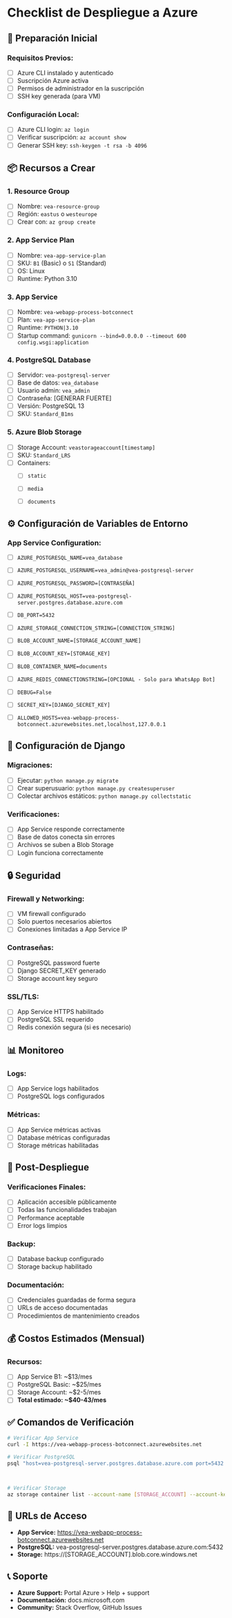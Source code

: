 # Checklist de Despliegue a Azure

## 🚀 **Preparación Inicial**

### **Requisitos Previos:**
- [ ] Azure CLI instalado y autenticado
- [ ] Suscripción Azure activa
- [ ] Permisos de administrador en la suscripción
- [ ] SSH key generada (para VM)

### **Configuración Local:**
- [ ] Azure CLI login: `az login`
- [ ] Verificar suscripción: `az account show`
- [ ] Generar SSH key: `ssh-keygen -t rsa -b 4096`

## 📦 **Recursos a Crear**

### **1. Resource Group**
- [ ] Nombre: `vea-resource-group`
- [ ] Región: `eastus` o `westeurope`
- [ ] Crear con: `az group create`

### **2. App Service Plan**
- [ ] Nombre: `vea-app-service-plan`
- [ ] SKU: `B1` (Basic) o `S1` (Standard)
- [ ] OS: Linux
- [ ] Runtime: Python 3.10

### **3. App Service**
- [ ] Nombre: `vea-webapp-process-botconnect`
- [ ] Plan: `vea-app-service-plan`
- [ ] Runtime: `PYTHON|3.10`
- [ ] Startup command: `gunicorn --bind=0.0.0.0 --timeout 600 config.wsgi:application`

### **4. PostgreSQL Database**
- [ ] Servidor: `vea-postgresql-server`
- [ ] Base de datos: `vea_database`
- [ ] Usuario admin: `vea_admin`
- [ ] Contraseña: [GENERAR FUERTE]
- [ ] Versión: PostgreSQL 13
- [ ] SKU: `Standard_B1ms`

### **5. Azure Blob Storage**
- [ ] Storage Account: `veastorageaccount[timestamp]`
- [ ] SKU: `Standard_LRS`
- [ ] Containers:
  - [ ] `static`
  - [ ] `media`
  - [ ] `documents`



## ⚙️ **Configuración de Variables de Entorno**

### **App Service Configuration:**
- [ ] `AZURE_POSTGRESQL_NAME=vea_database`
- [ ] `AZURE_POSTGRESQL_USERNAME=vea_admin@vea-postgresql-server`
- [ ] `AZURE_POSTGRESQL_PASSWORD=[CONTRASEÑA]`
- [ ] `AZURE_POSTGRESQL_HOST=vea-postgresql-server.postgres.database.azure.com`
- [ ] `DB_PORT=5432`
- [ ] `AZURE_STORAGE_CONNECTION_STRING=[CONNECTION_STRING]`
- [ ] `BLOB_ACCOUNT_NAME=[STORAGE_ACCOUNT_NAME]`
- [ ] `BLOB_ACCOUNT_KEY=[STORAGE_KEY]`
- [ ] `BLOB_CONTAINER_NAME=documents`
- [ ] `AZURE_REDIS_CONNECTIONSTRING=[OPCIONAL - Solo para WhatsApp Bot]`
- [ ] `DEBUG=False`
- [ ] `SECRET_KEY=[DJANGO_SECRET_KEY]`
- [ ] `ALLOWED_HOSTS=vea-webapp-process-botconnect.azurewebsites.net,localhost,127.0.0.1`



## 🔧 **Configuración de Django**

### **Migraciones:**
- [ ] Ejecutar: `python manage.py migrate`
- [ ] Crear superusuario: `python manage.py createsuperuser`
- [ ] Colectar archivos estáticos: `python manage.py collectstatic`

### **Verificaciones:**
- [ ] App Service responde correctamente
- [ ] Base de datos conecta sin errores
- [ ] Archivos se suben a Blob Storage
- [ ] Login funciona correctamente

## 🔒 **Seguridad**

### **Firewall y Networking:**
- [ ] VM firewall configurado
- [ ] Solo puertos necesarios abiertos
- [ ] Conexiones limitadas a App Service IP

### **Contraseñas:**
- [ ] PostgreSQL password fuerte
- [ ] Django SECRET_KEY generado
- [ ] Storage account key seguro

### **SSL/TLS:**
- [ ] App Service HTTPS habilitado
- [ ] PostgreSQL SSL requerido
- [ ] Redis conexión segura (si es necesario)

## 📊 **Monitoreo**

### **Logs:**
- [ ] App Service logs habilitados
- [ ] PostgreSQL logs configurados

### **Métricas:**
- [ ] App Service métricas activas
- [ ] Database métricas configuradas
- [ ] Storage métricas habilitadas

## 🚨 **Post-Despliegue**

### **Verificaciones Finales:**
- [ ] Aplicación accesible públicamente
- [ ] Todas las funcionalidades trabajan
- [ ] Performance aceptable
- [ ] Error logs limpios

### **Backup:**
- [ ] Database backup configurado
- [ ] Storage backup habilitado

### **Documentación:**
- [ ] Credenciales guardadas de forma segura
- [ ] URLs de acceso documentadas
- [ ] Procedimientos de mantenimiento creados

## 💰 **Costos Estimados (Mensual)**

### **Recursos:**
- [ ] App Service B1: ~$13/mes
- [ ] PostgreSQL Basic: ~$25/mes
- [ ] Storage Account: ~$2-5/mes
- [ ] **Total estimado: ~$40-43/mes**

## ✅ **Comandos de Verificación**

```bash
# Verificar App Service
curl -I https://vea-webapp-process-botconnect.azurewebsites.net

# Verificar PostgreSQL
psql "host=vea-postgresql-server.postgres.database.azure.com port=5432 dbname=vea_database user=vea_admin@vea-postgresql-server"



# Verificar Storage
az storage container list --account-name [STORAGE_ACCOUNT] --account-key [STORAGE_KEY]
```

## 🎯 **URLs de Acceso**

- **App Service:** https://vea-webapp-process-botconnect.azurewebsites.net
- **PostgreSQL:** vea-postgresql-server.postgres.database.azure.com:5432
- **Storage:** https://[STORAGE_ACCOUNT].blob.core.windows.net

## 📞 **Soporte**

- **Azure Support:** Portal Azure > Help + support
- **Documentación:** docs.microsoft.com
- **Community:** Stack Overflow, GitHub Issues 
